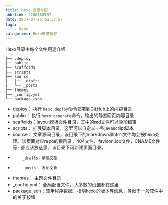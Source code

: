 ```yaml
---
title: Hexo 目录介绍
abbrlink: 2286160507
date: 2017-07-25 16:37:57
tags: 
    - Hexo
categories: Hexo搭建博客
---
```

Hexo目录中每个文件用途介绍
<!-- more -->
```
├── .deploy
├── public
├── scaffolds
├── scripts
├── source
|   ├── _drafts
|   └── _posts
├── themes
├── _config.yml
└── package.json
```

- deploy： 执行 `hexo deploy`命令部署到GitHub上的内容目录
- public： 执行 `hexo generate`命令，输出的静态网页内容目录
- scaffolds：layout模板文件目录，其中的md文件可以添加编辑
- scripts： 扩展脚本目录，这里可以自定义一些javascript脚本
- source： 文章源码目录，该目录下的markdown和html文件均会被hexo处理。该页面对应repo的根目录，404文件、favicon.ico文件，CNAME文件等- 都应该放这里，该目录下可新建页面目录。
-         _drafts：草稿文章
-         _posts： 发布文章
- themes：  主题文件目录
- _config.yml： 全局配置文件，大多数的设置都在这里
- package.json：应用程序数据，指明hexo的版本等信息，类似于一般软件中的关于按钮

